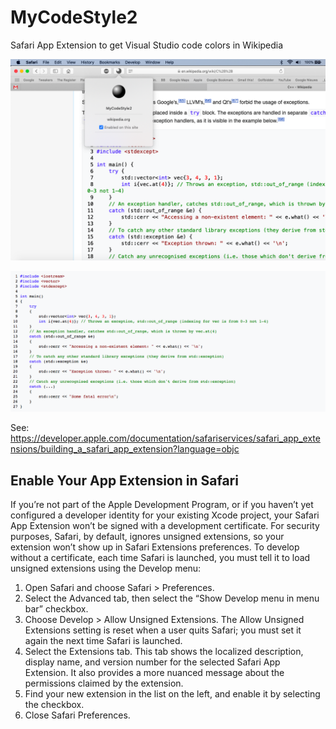 # MyCodeStyle2
Safari App Extension to get Visual Studio code colors in Wikipedia

![vscolors](mycodestyle2.png)

![vscolors](https://raw.githubusercontent.com/whiteout2/mycodestyle/master/ezgif.com-apng-maker.png)


See: https://developer.apple.com/documentation/safariservices/safari_app_extensions/building_a_safari_app_extension?language=objc

## Enable Your App Extension in Safari

If you’re not part of the Apple Development Program, or if you haven’t yet configured a developer identity for your existing Xcode project, your Safari App Extension won’t be signed with a development certificate. For security purposes, Safari, by default, ignores unsigned extensions, so your extension won’t show up in Safari Extensions preferences.
To develop without a certificate, each time Safari is launched, you must tell it to load unsigned extensions using the Develop menu:

1. Open Safari and choose Safari > Preferences.
2. Select the Advanced tab, then select the “Show Develop menu in menu bar” checkbox.
3. Choose Develop > Allow Unsigned Extensions. The Allow Unsigned Extensions setting is reset when a user quits Safari; you must set it again the next time Safari is launched.
4. Select the Extensions tab. This tab shows the localized description, display name, and version number for the selected Safari App Extension. It also provides a more nuanced message about the permissions claimed by the extension.
5. Find your new extension in the list on the left, and enable it by selecting the checkbox.
6. Close Safari Preferences.
